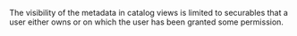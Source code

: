 <Token xmlns:xlink="http://www.w3.org/1999/xlink">The visibility of the metadata in catalog views is limited to securables that a user either owns or on which the user has been granted some permission.</Token>